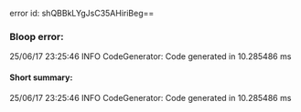 error id: shQBBkLYgJsC35AHiriBeg==
### Bloop error:

25/06/17 23:25:46 INFO CodeGenerator: Code generated in 10.285486 ms
#### Short summary: 

25/06/17 23:25:46 INFO CodeGenerator: Code generated in 10.285486 ms